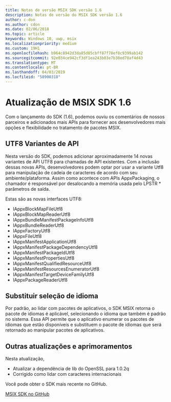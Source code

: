 ```yaml
---
title: Notas de versão MSIX SDK versão 1.6
description: Notas de versão do MSIX SDK versão 1.6
author: c-don
ms.author: cdon
ms.date: 02/06/2018
ms.topic: article
keywords: Windows 10, uwp, msix
ms.localizationpriority: medium
ms.custom: 19H1
ms.openlocfilehash: b964c8942d3da85d85cbff87f78ef8c9399ab142
ms.sourcegitcommit: 92e034ce942cf3df1ea243b03e7b38ed78af4d43
ms.translationtype: MT
ms.contentlocale: pt-BR
ms.lasthandoff: 04/03/2019
ms.locfileid: "58900318"
---
```

# <a name="msix-sdk-16-update"></a>Atualização de MSIX SDK 1.6

Com o lançamento do SDK (1.6), podemos ouviu os comentários de nossos parceiros e adicionados mais APIs para fornecer aos desenvolvedores mais opções e flexibilidade no tratamento de pacotes MSIX. 

## <a name="utf8-api-variants"></a>UTF8 Variantes de API

Nesta versão do SDK, podemos adicionar aproximadamente 14 novas variantes de API UTF8 para chamadas de API existentes. Com a inclusão dessas novas APIs, desenvolvedores podem optar por usar a variante Utf8 para manipulação de cadeia de caracteres de acordo com seu ambiente/plataforma. Assim como acontece com APIs AppxPackaging, o chamador é responsável por desalocando a memória usada pelo LPSTR * parâmetros de saída.

Estas são as novas interfaces UTF8:
- IAppxBlockMapFileUtf8
- IAppxBlockMapReaderUtf8
- IAppxBundleManifestPackageInfoUtf8
- IAppxBundleReaderUtf8
- IAppxFactoryUtf8
- IAppxFileUtf8
- IAppxManifestApplicationUtf8
- IAppxManifestPackageDependencyUtf8
- IAppxManifestPackageIdUtf8
- IAppxManifestPropertiesUtf8
- IAppxManifestQualifiedResourceUtf8
- IAppxManifestResourcesEnumeratorUtf8
- IAppxManifestTargetDeviceFamilyUtf8
- IAppxPackageReaderUtf8


## <a name="override-language-selection"></a>Substituir seleção de idioma 

Por padrão, ao lidar com pacotes de aplicativos, o SDK MSIX retorna o pacote de idiomas é aplicável, selecionando o idioma que também é padrão no sistema. Essa API permite que o aplicativo enumerar os pacotes de idiomas que estão disponíveis e substituem o pacote de idiomas que será retornado ao manipular pacotes de aplicativos. 

## <a name="other-updates-and-improvements"></a>Outras atualizações e aprimoramentos

Nesta atualização, 
- Atualizar a dependência de lib do OpenSSL para 1.0.2q
- Corrigido como lidar com caracteres internacionais 

Você pode obter o SDK mais recente no GitHub. 

<div class="nextstepaction"><p><a class="x-hidden-focus" href="https://github.com/Microsoft/msix-packaging/tree/release_v1.6" data-linktype="external">MSIX SDK no GitHub</a></p></div>

